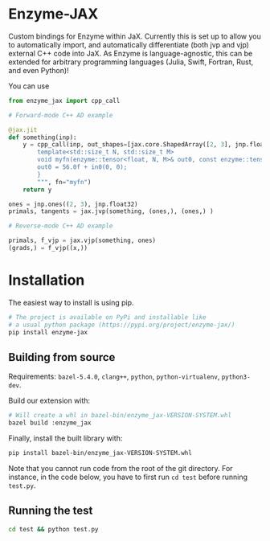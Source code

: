 # Enzyme-JAX

Custom bindings for Enzyme within JaX. Currently this is set up to allow you
to automatically import, and automatically differentiate (both jvp and vjp)
external C++ code into JaX. As Enzyme is language-agnostic, this can be extended
for arbitrary programming languages (Julia, Swift, Fortran, Rust, and even Python)!

You can use 

```python
from enzyme_jax import cpp_call

# Forward-mode C++ AD example

@jax.jit
def something(inp):
    y = cpp_call(inp, out_shapes=[jax.core.ShapedArray([2, 3], jnp.float32)], source="""
        template<std::size_t N, std::size_t M>
        void myfn(enzyme::tensor<float, N, M>& out0, const enzyme::tensor<float, N, M>& in0) {
        out0 = 56.0f + in0(0, 0);
        }
        """, fn="myfn")
    return y

ones = jnp.ones((2, 3), jnp.float32)
primals, tangents = jax.jvp(something, (ones,), (ones,) )

# Reverse-mode C++ AD example

primals, f_vjp = jax.vjp(something, ones)
(grads,) = f_vjp((x,))
```

# Installation

The easiest way to install is using pip.

```bash
# The project is available on PyPi and installable like
# a usual python package (https://pypi.org/project/enzyme-jax/)
pip install enzyme-jax
```

## Building from source

Requirements: `bazel-5.4.0`, `clang++`, `python`, `python-virtualenv`,
`python3-dev`.

Build our extension with:
```sh
# Will create a whl in bazel-bin/enzyme_jax-VERSION-SYSTEM.whl
bazel build :enzyme_jax
```

Finally, install the built library with:
```sh
pip install bazel-bin/enzyme_jax-VERSION-SYSTEM.whl
```
Note that you cannot run code from the root of the git directory. For instance, in the code below, you have to first run `cd test` before running `test.py`.

## Running the test

```sh
cd test && python test.py
```

